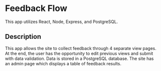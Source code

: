 # Feedback Flow

This app utilizes React, Node, Express, and PostgreSQL.

## Description

This app allows the site to collect feedback through 4 separate view pages. At the end, the user has the opportunity to edit previous views and submit with data validation. Data is stored in a PostgreSQL database. The site has an admin page which displays a table of feedback results.
